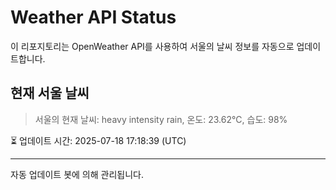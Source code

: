 
# Weather API Status

이 리포지토리는 OpenWeather API를 사용하여 서울의 날씨 정보를 자동으로 업데이트합니다.

## 현재 서울 날씨
> 서울의 현재 날씨: heavy intensity rain, 온도: 23.62°C, 습도: 98%

⏳ 업데이트 시간: 2025-07-18 17:18:39 (UTC)

---
자동 업데이트 봇에 의해 관리됩니다.
